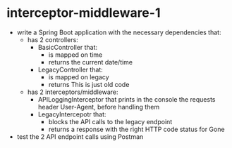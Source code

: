 # interceptor-middleware-1
- write a Spring Boot application with the necessary dependencies that:
  - has 2 controllers:
    - BasicController that:
      - is mapped on time
      - returns the current date/time
    - LegacyController that:
      - is mapped on legacy
      - returns This is just old code
  - has 2 interceptors/middleware:
    - APILoggingInterceptor that prints in the console the requests header User-Agent, before handling them
    - LegacyIntercepotr that:
      - blocks the API calls to the legacy endpoint
      - returns a response with the right HTTP code status for Gone
- test the 2 API endpoint calls using Postman
